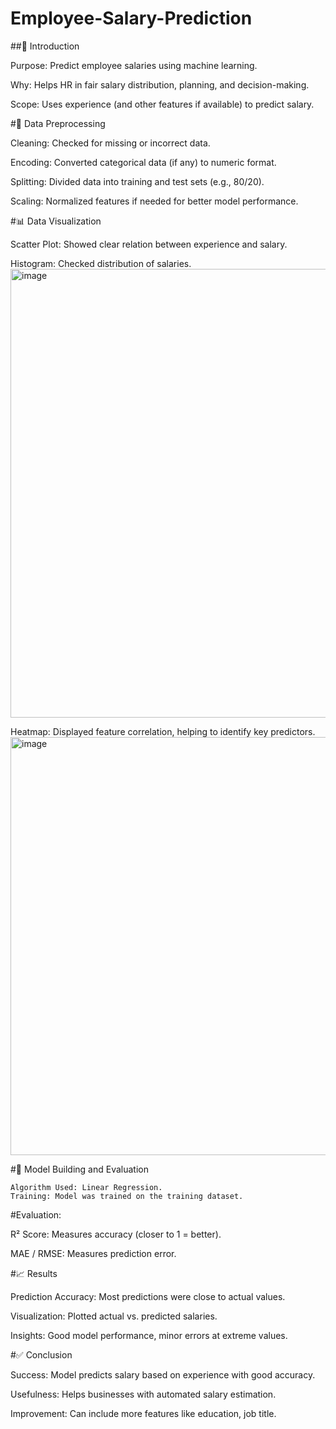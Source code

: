 # Employee-Salary-Prediction
##📘 Introduction
   
   Purpose: Predict employee salaries using machine learning.
   
   Why: Helps HR in fair salary distribution, planning, and decision-making.
   
   Scope: Uses experience (and other features if available) to predict salary.
   
#🧹 Data Preprocessing
  
   Cleaning: Checked for missing or incorrect data.
   
   Encoding: Converted categorical data (if any) to numeric format.
   
   Splitting: Divided data into training and test sets (e.g., 80/20).
   
   Scaling: Normalized features if needed for better model performance.

#📊 Data Visualization

   Scatter Plot: Showed clear relation between experience and salary.
   
   Histogram: Checked distribution of salaries.
   <img width="1154" height="718" alt="image" src="https://github.com/user-attachments/assets/f3eaebb2-f60b-4a67-b83b-8ea53c6eb63a" />

   
   Heatmap: Displayed feature correlation, helping to identify key predictors.
   <img width="806" height="669" alt="image" src="https://github.com/user-attachments/assets/b1a306a8-d74f-4023-bcde-710728bbf466" />


#🤖 Model Building and Evaluation

    Algorithm Used: Linear Regression.
    Training: Model was trained on the training dataset.

#Evaluation:


  R² Score: Measures accuracy (closer to 1 = better).
  
  MAE / RMSE: Measures prediction error.
  

#📈 Results

   Prediction Accuracy: Most predictions were close to actual values.
   
   Visualization: Plotted actual vs. predicted salaries.
   
   Insights: Good model performance, minor errors at extreme values.

#✅ Conclusion

  Success: Model predicts salary based on experience with good accuracy.
  
  Usefulness: Helps businesses with automated salary estimation.
  
 Improvement: Can include more features like education, job title.

